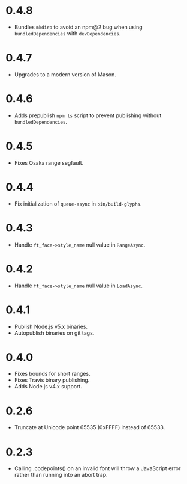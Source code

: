 # 0.4.8

- Bundles `mkdirp` to avoid an npm@2 bug when using `bundledDependencies` with `devDependencies`.

# 0.4.7

- Upgrades to a modern version of Mason.

# 0.4.6

- Adds prepublish `npm ls` script to prevent publishing without `bundledDependencies`.

# 0.4.5

- Fixes Osaka range segfault.

# 0.4.4

- Fix initialization of `queue-async` in `bin/build-glyphs`.

# 0.4.3

- Handle `ft_face->style_name` null value in `RangeAsync`.

# 0.4.2

- Handle `ft_face->style_name` null value in `LoadAsync`.

# 0.4.1

- Publish Node.js v5.x binaries.
- Autopublish binaries on git tags.

# 0.4.0

- Fixes bounds for short ranges.
- Fixes Travis binary publishing.
- Adds Node.js v4.x support.

# 0.2.6

- Truncate at Unicode point 65535 (0xFFFF) instead of 65533.

# 0.2.3

- Calling .codepoints() on an invalid font will throw a JavaScript
  error rather than running into an abort trap.
